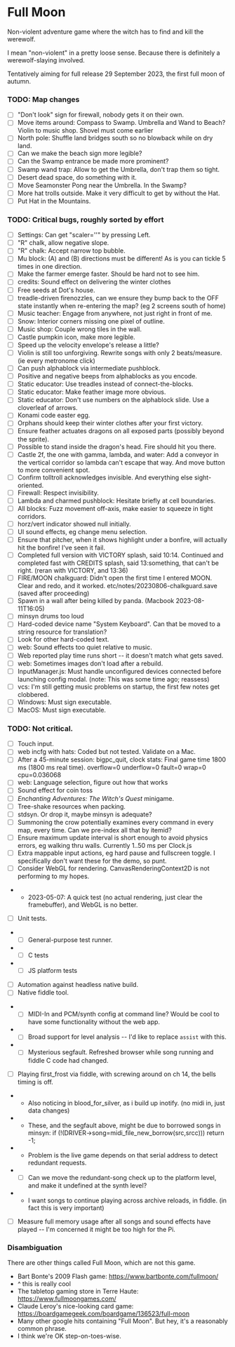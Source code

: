 # Full Moon

Non-violent adventure game where the witch has to find and kill the werewolf.

I mean "non-violent" in a pretty loose sense.
Because there is definitely a werewolf-slaying involved.

Tentatively aiming for full release 29 September 2023, the first full moon of autumn.

### TODO: Map changes

- [ ] "Don't look" sign for firewall, nobody gets it on their own.
- [ ] Move items around: Compass to Swamp. Umbrella and Wand to Beach? Violin to music shop. Shovel must come earlier
- [ ] North pole: Shuffle land bridges south so no blowback while on dry land.
- [ ] Can we make the beach sign more legible?
- [ ] Can the Swamp entrance be made more prominent?
- [ ] Swamp wand trap: Allow to get the Umbrella, don't trap them so tight.
- [ ] Desert dead space, do something with it.
- [ ] Move Seamonster Pong near the Umbrella. In the Swamp?
- [ ] More hat trolls outside. Make it very difficult to get by without the Hat.
- [ ] Put Hat in the Mountains.

### TODO: Critical bugs, roughly sorted by effort

- [ ] Settings: Can get "scaler=''" by pressing Left.
- [ ] "R" chalk, allow negative slope.
- [ ] "R" chalk: Accept narrow top bubble.
- [ ] Mu block: (A) and (B) directions must be different! As is you can tickle 5 times in one direction.
- [ ] Make the farmer emerge faster. Should be hard not to see him.
- [ ] credits: Sound effect on delivering the winter clothes
- [ ] Free seeds at Dot's house.
- [ ] treadle-driven firenozzles, can we ensure they bump back to the OFF state instantly when re-entering the map? (eg 2 screens south of home)
- [ ] Music teacher: Engage from anywhere, not just right in front of me.
- [ ] Snow: Interior corners missing one pixel of outline.
- [ ] Music shop: Couple wrong tiles in the wall.
- [ ] Castle pumpkin icon, make more legible.
- [ ] Speed up the velocity envelope's release a little?
- [ ] Violin is still too unforgiving. Rewrite songs with only 2 beats/measure. (ie every metronome click)
- [ ] Can push alphablock via intermediate pushblock.
- [ ] Positive and negative beeps from alphablocks as you encode.
- [ ] Static educator: Use treadles instead of connect-the-blocks.
- [ ] Static educator: Make feather image more obvious.
- [ ] Static educator: Don't use numbers on the alphablock slide. Use a cloverleaf of arrows.
- [ ] Konami code easter egg.
- [ ] Orphans should keep their winter clothes after your first victory.
- [ ] Ensure feather actuates dragons on all exposed parts (possibly beyond the sprite).
- [ ] Possible to stand inside the dragon's head. Fire should hit you there.
- [ ] Castle 2f, the one with gamma, lambda, and water: Add a conveyor in the vertical corridor so lambda can't escape that way. And move button to more convenient spot.
- [ ] Confirm tolltroll acknowledges invisible. And everything else sight-oriented.
- [ ] Firewall: Respect invisibility.
- [ ] Lambda and charmed pushblock: Hesitate briefly at cell boundaries.
- [ ] All blocks: Fuzz movement off-axis, make easier to squeeze in tight corridors.
- [ ] horz/vert indicator showed null initially.
- [ ] UI sound effects, eg change menu selection.
- [ ] Ensure that pitcher, when it shows highlight under a bonfire, will actually hit the bonfire! I've seen it fail.
- [ ] Completed full version with VICTORY splash, said 10:14. Continued and completed fast with CREDITS splash, said 13:something, that can't be right. (reran with VICTORY, and 13:36)
- [ ] FIRE/MOON chalkguard: Didn't open the first time I entered MOON. Clear and redo, and it worked. etc/notes/20230806-chalkguard.save (saved after proceeding)
- [ ] Spawn in a wall after being killed by panda. (Macbook 2023-08-11T16:05)
- [ ] minsyn drums too loud
- [ ] Hard-coded device name "System Keyboard". Can that be moved to a string resource for translation?
- [ ] Look for other hard-coded text.
- [ ] web: Sound effects too quiet relative to music.
- [ ] Web reported play time runs short -- it doesn't match what gets saved.
- [ ] web: Sometimes images don't load after a rebuild.
- [ ] InputManager.js: Must handle unconfigured devices connected before launching config modal. (note: This was some time ago; reassess)
- [ ] vcs: I'm still getting music problems on startup, the first few notes get clobbered.
- [ ] Windows: Must sign executable.
- [ ] MacOS: Must sign executable.

### TODO: Not critical.

- [ ] Touch input.
- [ ] web incfg with hats: Coded but not tested. Validate on a Mac.
- [ ] After a 45-minute session: bigpc_quit, clock stats: Final game time 1800 ms (1800 ms real time). overflow=0 underflow=0 fault=0 wrap=0 cpu=0.036068
- [ ] web: Language selection, figure out how that works
- [ ] Sound effect for coin toss
- [ ] _Enchanting Adventures: The Witch's Quest_ minigame.
- [ ] Tree-shake resources when packing.
- [ ] stdsyn. Or drop it, maybe minsyn is adequate?
- [ ] Summoning the crow potentially examines every command in every map, every time. Can we pre-index all that by itemid?
- [ ] Ensure maximum update interval is short enough to avoid physics errors, eg walking thru walls. Currently 1..50 ms per Clock.js
- [ ] Extra mappable input actions, eg hard pause and fullscreen toggle. I specifically don't want these for the demo, so punt.
- [ ] Consider WebGL for rendering. CanvasRenderingContext2D is not performing to my hopes.
- - 2023-05-07: A quick test (no actual rendering, just clear the framebuffer), and WebGL is no better.
- [ ] Unit tests.
- - [ ] General-purpose test runner.
- - [ ] C tests
- - [ ] JS platform tests
- [ ] Automation against headless native build.
- [ ] Native fiddle tool.
- - [ ] MIDI-In and PCM/synth config at command line? Would be cool to have some functionality without the web app.
- - [ ] Broad support for level analysis -- I'd like to replace `assist` with this.
- - [ ] Mysterious segfault. Refreshed browser while song running and fiddle C code had changed.
- [ ] Playing first_frost via fiddle, with screwing around on ch 14, the bells timing is off.
- - Also noticing in blood_for_silver, as i build up inotify. (no midi in, just data changes)
- - These, and the segfault above, might be due to borrowed songs in minsyn:   if (!(DRIVER->song=midi_file_new_borrow(src,srcc))) return -1;
- - Problem is the live game depends on that serial address to detect redundant requests.
- - [ ] Can we move the redundant-song check up to the platform level, and make it undefined at the synth level?
- - I want songs to continue playing across archive reloads, in fiddle. (in fact this is very important)
- [ ] Measure full memory usage after all songs and sound effects have played -- I'm concerned it might be too high for the Pi.

### Disambiguation

There are other things called Full Moon, which are not this game.

- Bart Bonte's 2009 Flash game: https://www.bartbonte.com/fullmoon/
- ^ this is really cool
- The tabletop gaming store in Terre Haute: https://www.fullmoongames.com/
- Claude Leroy's nice-looking card game: https://boardgamegeek.com/boardgame/136523/full-moon
- Many other google hits containing "Full Moon". But hey, it's a reasonably common phrase.
- I think we're OK step-on-toes-wise.

